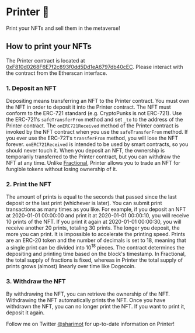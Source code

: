 # Printer 🌊
Print your NFTs and sell them in the metaverse!

## How to print your NFTs

The Printer contract is located at [0xF810d0268F6E7f2c893f0dd5Dd1eA6797db40cEC](https://etherscan.io/address/0xf810d0268f6e7f2c893f0dd5dd1ea6797db40cec).
Please interact with the contract from the Etherscan interface.

### 1. Deposit an NFT

Depositing means transferring an NFT to the Printer contract.
You must own the NFT in order to deposit it into the Printer contract.
The NFT must conform to the ERC-721 standard (e.g. CryptoPunks is not ERC-721).
Use the ERC-721's `safeTransferFrom` method and set `_to` to the address of the Printer contract.
The `onERC721Received` method of the Printer contract is invoked by the NFT contract when you use the `safeTransferFrom` method.
If you ever use the ERC-721's `transferFrom` method, you will lose the NFT forever.
`onERC721Received` is intended to be used by smart contracts, so you should never touch it.
When you deposit an NFT, the ownership is temporarily transferred to the Printer contract, but you can withdraw the NFT at any time.
Unlike [Fractional](https://fractional.art/), Printer allows you to trade an NFT for fungible tokens without losing ownership of it.

### 2. Print the NFT

The amount of prints is equal to the seconds that passed since the last deposit or the last print (whichever is later).
You can submit print transactions as many times as you like.
For example, if you deposit an NFT at 2020-01-01 00:00:00 and print it at 2020-01-01 00:00:10, you will receive 10 prints of the NFT.
If you print it again at 2020-01-01 00:00:30, you will receive another 20 prints, totaling 30 prints.
The longer you deposit, the more you can print.
It is impossible to accelerate the printing speed.
Prints are an ERC-20 token and the number of decimals is set to 18, meaning that a single print can be divided into 10<sup>18</sup> pieces.
The contract determines the depositing and printing time based on the block's timestamp.
In Fractional, the total supply of fractions is fixed, whereas in Printer the total supply of prints grows (almost) linearly over time like Dogecoin.

### 3. Withdraw the NFT

By withdrawing the NFT, you can retrieve the ownership of the NFT.
Withdrawing the NFT automatically prints the NFT.
Once you have withdrawn the NFT, you can no longer print the NFT.
If you want to print it, deposit it again.

Follow me on Twitter [@sharimot](https://twitter.com/sharimot) for up-to-date information on Printer!
